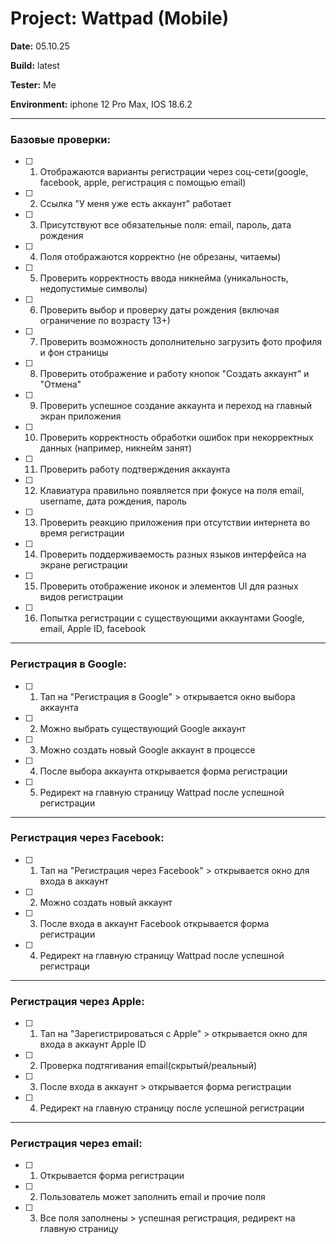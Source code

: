 # Project: Wattpad (Mobile)

**Date:** 05.10.25

**Build:** latest

**Tester:** Me

**Environment:** iphone 12 Pro Max, IOS 18.6.2

---

### Базовые проверки:
- [ ] 1. Отображаются варианты регистрации через соц-сети(google, facebook, apple, регистрация с помощью email)
- [ ] 2. Ссылка "У меня уже есть аккаунт" работает
- [ ] 3. Присутствуют все обязательные поля: email, пароль, дата рождения
- [ ] 4. Поля отображаются корректно (не обрезаны, читаемы)
- [ ] 5. Проверить корректность ввода никнейма (уникальность, недопустимые символы)
- [ ] 6. Проверить выбор и проверку даты рождения (включая ограничение по возрасту 13+)
- [ ] 7. Проверить возможность дополнительно загрузить фото профиля и фон страницы
- [ ] 8. Проверить отображение и работу кнопок "Создать аккаунт" и "Отмена"
- [ ] 9. Проверить успешное создание аккаунта и переход на главный экран приложения
- [ ] 10. Проверить корректность обработки ошибок при некорректных данных (например, никнейм занят)
- [ ] 11. Проверить работу подтверждения аккаунта
- [ ] 12. Клавиатура правильно появляется при фокусе на поля email, username, дата рождения, пароль
- [ ] 13. Проверить реакцию приложения при отсутствии интернета во время регистрации
- [ ] 14. Проверить поддерживаемость разных языков интерфейса на экране регистрации
- [ ] 15. Проверить отображение иконок и элементов UI для разных видов регистрации
- [ ] 16. Попытка регистрации с существующими аккаунтами Google, email, Apple ID, facebook

---

### Регистрация в Google:
- [ ] 1. Тап на "Регистрация в Google" > открывается окно выбора аккаунта
- [ ] 2. Можно выбрать существующий Google аккаунт
- [ ] 3. Можно создать новый Google аккаунт в процессе
- [ ] 4. После выбора аккаунта открывается форма регистрации 
- [ ] 5. Редирект на главную страницу Wattpad после успешной регистрации

---

### Регистрация через Facebook: 
- [ ] 1. Тап на "Регистрация через Facebook" > открывается окно для входа в аккаунт
- [ ] 2. Можно создать новый аккаунт
- [ ] 3. После входа в аккаунт Facebook открывается форма регистрации
- [ ] 4. Редирект на главную страницу Wattpad после успешной регистраци

---

### Регистрация через Apple: 
- [ ] 1. Тап на "Зарегистрироваться с Apple" > открывается окно для входа в аккаунт Apple ID
- [ ] 2. Проверка подтягивания email(cкрытый/реальный)
- [ ] 3. После входа в аккаунт > открывается форма регистрации
- [ ] 4. Редирект на главную страницу после успешной регистрации

--- 

### Регистрация через email:
- [ ] 1. Открывается форма регистрации
- [ ] 2. Пользователь может заполнить email и прочие поля
- [ ] 3. Все поля заполнены > успешная регистрация, редирект на главную страницу 




